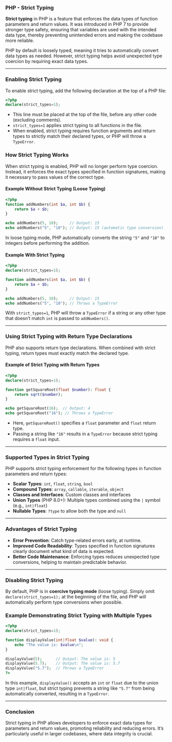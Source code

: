 ### PHP - Strict Typing

**Strict typing** in PHP is a feature that enforces the data types of function parameters and return values. It was introduced in PHP 7 to provide stronger type safety, ensuring that variables are used with the intended data type, thereby preventing unintended errors and making the codebase more reliable.

PHP by default is loosely typed, meaning it tries to automatically convert data types as needed. However, strict typing helps avoid unexpected type coercion by requiring exact data types.

---

### Enabling Strict Typing

To enable strict typing, add the following declaration at the top of a PHP file:

```php
<?php
declare(strict_types=1);
```

- This line must be placed at the top of the file, before any other code (excluding comments).
- `strict_types=1` applies strict typing to all functions in the file.
- When enabled, strict typing requires function arguments and return types to strictly match their declared types, or PHP will throw a `TypeError`.

### How Strict Typing Works

When strict typing is enabled, PHP will no longer perform type coercion. Instead, it enforces the exact types specified in function signatures, making it necessary to pass values of the correct type.

#### Example Without Strict Typing (Loose Typing)

```php
<?php
function addNumbers(int $a, int $b) {
    return $a + $b;
}

echo addNumbers(5, 10);     // Output: 15
echo addNumbers("5", "10"); // Output: 15 (automatic type conversion)
```

In loose typing mode, PHP automatically converts the string `"5"` and `"10"` to integers before performing the addition.

#### Example With Strict Typing

```php
<?php
declare(strict_types=1);

function addNumbers(int $a, int $b) {
    return $a + $b;
}

echo addNumbers(5, 10);     // Output: 15
echo addNumbers("5", "10"); // Throws a TypeError
```

With `strict_types=1`, PHP will throw a `TypeError` if a string or any other type that doesn’t match `int` is passed to `addNumbers()`.

---

### Using Strict Typing with Return Type Declarations

PHP also supports return type declarations. When combined with strict typing, return types must exactly match the declared type.

#### Example of Strict Typing with Return Types

```php
<?php
declare(strict_types=1);

function getSquareRoot(float $number): float {
    return sqrt($number);
}

echo getSquareRoot(16);  // Output: 4
echo getSquareRoot("16"); // Throws a TypeError
```

- Here, `getSquareRoot()` specifies a `float` parameter and `float` return type.
- Passing a string like `"16"` results in a `TypeError` because strict typing requires a `float` input.

---

### Supported Types in Strict Typing

PHP supports strict typing enforcement for the following types in function parameters and return types:

- **Scalar Types**: `int`, `float`, `string`, `bool`
- **Compound Types**: `array`, `callable`, `iterable`, `object`
- **Classes and Interfaces**: Custom classes and interfaces
- **Union Types** (PHP 8.0+): Multiple types combined using the `|` symbol (e.g., `int|float`)
- **Nullable Types**: `?type` to allow both the type and `null`

---

### Advantages of Strict Typing

- **Error Prevention**: Catch type-related errors early, at runtime.
- **Improved Code Readability**: Types specified in function signatures clearly document what kind of data is expected.
- **Better Code Maintenance**: Enforcing types reduces unexpected type conversions, helping to maintain predictable behavior.

---

### Disabling Strict Typing

By default, PHP is in **coercive typing mode** (loose typing). Simply omit `declare(strict_types=1);` at the beginning of the file, and PHP will automatically perform type conversions when possible.

### Example Demonstrating Strict Typing with Multiple Types

```php
<?php
declare(strict_types=1);

function displayValue(int|float $value): void {
    echo "The value is: $value\n";
}

displayValue(5);      // Output: The value is: 5
displayValue(5.7);    // Output: The value is: 5.7
displayValue("5.7");  // Throws a TypeError
?>
```

In this example, `displayValue()` accepts an `int` or `float` due to the union type `int|float`, but strict typing prevents a string like `"5.7"` from being automatically converted, resulting in a `TypeError`.

---

### Conclusion

Strict typing in PHP allows developers to enforce exact data types for parameters and return values, promoting reliability and reducing errors. It’s particularly useful in larger codebases, where data integrity is crucial.
